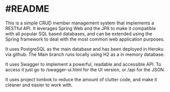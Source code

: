 # #README

This is a simple CRUD member management system that implements a RESTful API. It leverages Spring Web and the JPA to make it compatible with all popular SQL based databases, and can be extended using the Spring framework to deal with the most common web application purposes.

It uses PostgreSQL as the main database and has been deployed in Heroku via github. The Main branch runs locally using H2 as a in memory database.

It uses Swagger to implement a powerful, readable and accessible API. To access it just go to /swagger-ui.html for the UI version, or /api for the JSON.

It uses project lombok to reduce the amount of clutter code, and make it cleaner and easier to work with.

